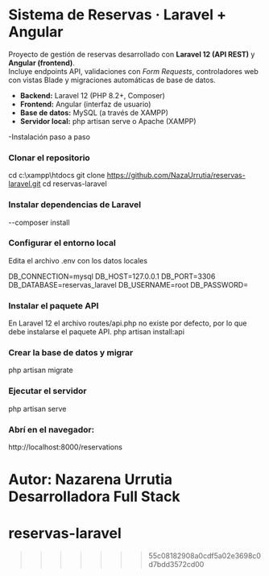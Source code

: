 # Sistema de Reservas · Laravel + Angular

Proyecto de gestión de reservas desarrollado con **Laravel 12 (API REST)** y **Angular (frontend)**.  
Incluye endpoints API, validaciones con *Form Requests*, controladores web con vistas Blade y migraciones automáticas de base de datos.


- **Backend:** Laravel 12 (PHP 8.2+, Composer)
- **Frontend:** Angular (interfaz de usuario)
- **Base de datos:** MySQL (a través de XAMPP)
- **Servidor local:** php artisan serve o Apache (XAMPP)


-Instalación paso a paso

### Clonar el repositorio

cd c:\xampp\htdocs
git clone https://github.com/NazaUrrutia/reservas-laravel.git
cd reservas-laravel

### Instalar dependencias de Laravel
--composer install

### Configurar el entorno local 
Edita el archivo .env con los datos locales

DB_CONNECTION=mysql
DB_HOST=127.0.0.1
DB_PORT=3306
DB_DATABASE=reservas_laravel
DB_USERNAME=root
DB_PASSWORD=

### Instalar el paquete API
En Laravel 12 el archivo routes/api.php no existe por defecto, por lo que debe instalarse el paquete API.
php artisan install:api


### Crear la base de datos y migrar
php artisan migrate


### Ejecutar el servidor
php artisan serve


### Abrí en el navegador:
http://localhost:8000/reservations


Autor: Nazarena Urrutia
Desarrolladora Full Stack 
=======
# reservas-laravel
>>>>>>> 55c08182908a0cdf5a02e3698c0d7bdd3572cd00
